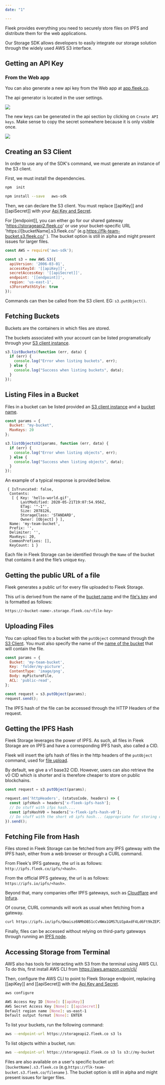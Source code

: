 ```yaml
---
date: "1"

---
```

Fleek provides everything you need to securely store files on IPFS and distribute them for the web applications.

Our Storage SDK allows developers to easily integrate our storage solution through the widely used AWS S3 interface.

## Getting an API Key

### From the Web app

You can also generate a new api key from the Web app at [app.fleek.co](https://app.fleek.co).

The api generator is located in the user settings.

![](imgs/user-settings.png)

The new keys can be generated in the api section by clicking on `Create API keys`.
Make sense to copy the secret somewhere because it is only visible once.

![](imgs/api-keys.png)

## Creating an S3 Client
In order to use any of the SDK's command, we must generate an instance of the S3 client.

First, we must install the dependencies.

```sh
npm  init
```

```sh
npm install --save   aws-sdk
```

Then, we can declare the S3 client. You must replace [[apiKey]] and [[apiSecret]] with your [Api Key and Secret](/storage/storage-aws-s3-integration/#getting-an-api-key).

For [[endpoint]], you can either go for our shared gateway 'https://storageapi2.fleek.co' or use your bucket-specific URL 'https://[bucketName].s3.fleek.co/' (e.g.https://flk-team-bucket.s3.fleek.co/' ). The bucket option is still in alpha and might present issues for larger files.

```js
const AWS = require('aws-sdk');

const s3 = new AWS.S3({
  apiVersion: '2006-03-01',
  accessKeyId: '[[apiKey]]',
  secretAccessKey: '[[apiSecret]]',
  endpoint: '[[endpoint]]',
  region: 'us-east-1',
  s3ForcePathStyle: true
});
```

Commands can then be called from the S3 client. EG: `s3.putObject()`.

## Fetching Buckets
Buckets are the containers in which files are stored.

The buckets associated with your account can be listed programatically through your [S3 client instance](/storage/storage-aws-s3-integration/#creating-an-s3-client-instance).

```js
s3.listBuckets(function (err, data) {
  if (err) {
    console.log("Error when listing buckets", err);
  } else {
    console.log("Success when listing buckets", data);
  }
});
```

## Listing Files in a Bucket

Files in a bucket can be listed provided an [S3 client instance](/storage/storage-aws-s3-integration/#creating-an-s3-client) and a [bucket name](/storage/storage-aws-s3-integration/#fetching-buckets).

```js
const params = {
  Bucket: "my-bucket",
  MaxKeys: 20
};

s3.listObjectsV2(params, function (err, data) {
  if (err) {
    console.log("Error when listing objects", err);
  } else {
    console.log("Success when listing objects", data);
  }
});
```

An example of a typical response is provided below.

```
 { IsTruncated: false,
  Contents:
   [ { Key: 'hello-world.gif',
       LastModified: 2020-05-21T19:07:54.956Z,
       ETag: '"-1"',
       Size: 2078126,
       StorageClass: 'STANDARD',
       Owner: [Object] } ],
  Name: 'my-team-bucket',
  Prefix: '',
  Delimiter: '',
  MaxKeys: 20,
  CommonPrefixes: [],
  KeyCount: 1 }
```

Each file in Fleek Storage can be identified through the `Name` of the bucket that contains it and the file’s unique `Key`.

## Getting the public URL of a file

Fleek generates a public url for every file uploaded to Fleek Storage.

This url is derived from the name of the [bucket name](/storage/storage-aws-s3-integration/#fetching-buckets) and the [file's key](/storage/storage-aws-s3-integration/#listing-files-in-a-bucket) and is formatted as follows:

```sh
https://<bucket-name>.storage.fleek.co/<file-key>
```

## Uploading Files

You can upload files to a bucket with the `putObject` command through the [S3 Client](/storage/storage-aws-s3-integration/#creating-an-s3-client).
You must also specify the name of the [name of the bucket](/storage/storage-aws-s3-integration/#fetching-buckets) that will contain the file.

```js
const params = {
  Bucket: 'my-team-bucket',
  Key: 'folder/my-picture',
  ContentType: 'image/png',
  Body: myPictureFile,
  ACL: 'public-read',
};

const request = s3.putObject(params);
request.send();
```

The IPFS hash of the file can be accessed through the HTTP Headers of the request.

## Getting the IPFS Hash

Fleek Storage leverages the power of IPFS. As such, all files in Fleek Storage are on IPFS and have a corresponding IPFS hash, also called a CID.

Fleek will insert the ipfs hash of files in the http headers of the `putObject` command, used for [file upload](/storage/storage-aws-s3-integration/#uploading-files).

By default, we give a v1 base32 CID. However, users can also retrieve the v0 CID which is shorter and is therefore cheaper to store on public blockchains.

```js
const request = s3.putObject(params);

request.on('httpHeaders', (statusCode, headers) => {
  const ipfsHash = headers['x-fleek-ipfs-hash'];
  // Do stuff with ifps hash....
  const ipfsHashV0 = headers['x-fleek-ipfs-hash-v0'];
  // Do stuff with the short v0 ipfs hash... (appropriate for storing on blockchains)
}).send();
```

## Fetching File from Hash

Files stored in Fleek Storage can be fetched from any IPFS gateway with the IPFS hash, either from a web browser or through a CURL command.

From Fleek's IPFS gateway, the url is as follows: `http://ipfs.fleek.co/ipfs/<hash>`.

From the official IPFS gateway, the url is as follows: `https://ipfs.io/ipfs/<hash>`.

Beyond that, many companies offer IPFS gateways, such as [Cloudflare](https://developers.cloudflare.com/distributed-web/ipfs-gateway/) and [Infura](https://infura.io/docs/ipfs).

Of course, CURL commands will work as usual when fetching from a gateway.

```sh
curl https://ipfs.io/ipfs/Qmaisz6NMhDB51cCvNWa1GMS7LU1pAxdF4Ld6Ft9kZEP2a
```

Finally, files can be accessed without relying on third-party gateways through running an [IPFS node](https://github.com/ipfs/go-ipfs).

## Accessing Storage from Terminal

AWS also has tools for interacting with S3 from the terminal using AWS CLI. To do this, first install AWS CLI from https://aws.amazon.com/cli/

Then, configure the AWS CLI to point to Fleek Storage endpoint, replacing [[apiKey]] and [[apiSecret]] with the [Api Key and Secret](/storage/storage-aws-s3-integration/#getting-an-api-key).

```sh
aws configure
```

```sh
AWS Access Key ID [None]: [[apiKey]]
AWS Secret Access Key [None]: [[apiSecret]]
Default region name [None]: us-east-1
Default output format [None]: ENTER
```

To list your buckets, run the following command:

```sh
aws --endpoint-url https://storageapi2.fleek.co s3 ls
```

To list objects within a bucket, run:

```sh
aws --endpoint-url https://storageapi2.fleek.co s3 ls s3://my-bucket
```
Files are also available on a user's specific bucket url: `[bucketName].s3.fleek.co` (e.g.`https://flk-team-bucket.s3.fleek.co/filename` ). The bucket option is still in alpha and might present issues for larger files.